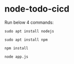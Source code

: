 # node-todo-cicd

Run below 4 commands:


`sudo apt install nodejs`


`sudo apt install npm`


`npm install`

`node app.js`

